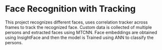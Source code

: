 
# Face Recognition with Tracking

This  project  recognizes  different  faces, uses correlation
tracker  across  frames  to  track  the recognized  face. Custom  data  is
collected of multiple persons and extracted  faces using  MTCNN. Face
embeddings  are  obtained  using  InsightFace  and  then  the  model  is 
Trained using ANN to classify the persons.


